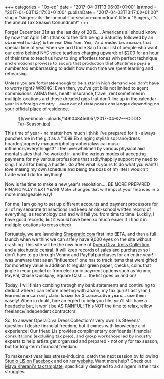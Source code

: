 +++
categories = "Op-ed"
date = "2017-04-01T13:06:00+01:00"
lastmod = "2017-04-03T13:17:00+01:00"
publishDate = "2017-04-03T13:17:00+01:00"
slug = "singers-its-the-annual-tax-season-conundrum"
title = "Singers, it&#039;s the annual Tax Season Conundrum!"
+++

Forget December 31st as the last day of 2016.... Americans all should know by now that April 18th (thanks to the 15th being a Saturday followed by an observed holiday) is the real *Dies Irae*. Yes, it's dreaded tax season, that special time of year when we add Uncle Sam to our list of people who want our coins behind NYC voice teachers charging upwards of $200 for an hour of their time to teach us how to sing effortless tones with perfect technique and emotional prowess to secure that production that oftentimes pays a number too embarrassing to admit how much time we spent learning and rehearsing.

Unless you are fortunate enough to be a star in high demand you don't have to worry right? WRONG! Even then, you've got bills not limited to agent commissions, AGMA fees, health insurance, travel, rent sometimes in multiple locations and those dreaded gigs that don't line up in the calendar year in a foreign country... even out of state poses challenges depending on your official place of residence.

<figure data-type="image">
![](/webhook-uploads/1491048456057/2017-04-02---ODDC-Tax-Season.jpg)
</figure>

This time of year - no matter how much I think I've prepared for it - always punches me in the gut as a  "1099 Eb singing stylish soprano/dress hoarder/property manager/photographer/classical music influencer/everythingist!" I feel overwhelmed by various physical and mental states that I've worked in, and the various modes of accepting payments for my various professions that sadly/happily support my need to sing. I'm all for being a hustler. Go after what is yours to do what you want! I love making my own schedule and being the boss of my life! I wouldn't trade what I do for anything! 

Now is the time to make a new year's resolution.... BE MORE PREPARED FINANCIALLY NEXT YEAR! Make changes that will impact your finances in a more manageable way! 

For me, I am going to set up different accounts and payment processors for all of my separate transactions and keep an old-school written record of everything, as technology can and will fail you from time to time. Luckily, I have good records, but it would have been so much easier if I had it in multiple locations to cross check. 

Fortuately, we are launching [Shoperatic.com](http://shoperatic.com/) first into BETA, and then a full launch when we think we can safely have 9,000 eyes on the site without crashing! This site will be the new home of [Opera Diva Dress Collection](https://www.facebook.com/groups/456489367792116/), and a sidehustle central. It will keep records of sales and purchases so I don't have to go through Venmo and PayPal purchases for an entire year! I was unaware that as an "influencer" one has to track items that were gifted for monetary value in addition to regular green paper, checks, coins that jingle in your pocket or from electronic payment options such as Venmo, PayPal, Chase Quickpay, Square Cash....  the list goes on and on! 

Today, I will finish combing through my bank statements and continuing to deduct where I can before meeting with Joann, my tax guru! Last year, I learned one can only claim losses for 5 consecutive years... use them wisely! When in doubt, hire an expert to help you file; you'll still have a headache but, it won't be AS PAINFUL! This NOT the time to relax, fellow freelance/independent contractors. 

So, to answer Opera Diva Dress Collection's very own Lis Stevens' question: I desire financial freedom, but it comes with knowledge and experience! Our friend Lis provides 
complimentary confidential financial consultations (excluding tax prep), and group workshops led by industry experts to help artists get organized and prepared  - not only for tax season, but for long-term financial freedom. 

To make next year less stress-inducing, catch the next session by following [Studio LIS on Facebook](Facebook.com/StudioLISVoice) and on her [website](http://www.elisabeth-stevens.com/StudioLis). Want more help? Check out [Maya Kherani's tax template](http://bit.ly/musician-expenses2), specifically designed to aid singers in their tax struggles.
